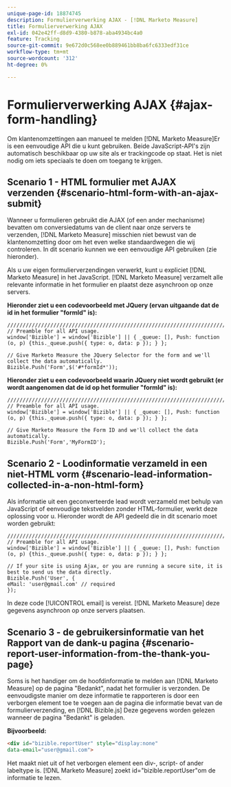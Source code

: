 ```yaml
---
unique-page-id: 18874745
description: Formulierverwerking AJAX - [!DNL Marketo Measure]
title: Formulierverwerking AJAX
exl-id: 042e42ff-d8d9-4380-b878-aba4934bc4a0
feature: Tracking
source-git-commit: 9e672d0c568ee0b889461bb8ba6fc6333edf31ce
workflow-type: tm+mt
source-wordcount: '312'
ht-degree: 0%

---
```


# Formulierverwerking AJAX {#ajax-form-handling}

Om klantenomzettingen aan manueel te melden [!DNL Marketo Measure]Er is een eenvoudige API die u kunt gebruiken. Beide JavaScript-API&#39;s zijn automatisch beschikbaar op uw site als er trackingcode op staat. Het is niet nodig om iets speciaals te doen om toegang te krijgen.

## Scenario 1 - HTML formulier met AJAX verzenden {#scenario-html-form-with-an-ajax-submit}

Wanneer u formulieren gebruikt die AJAX (of een ander mechanisme) bevatten om conversiedatums van de client naar onze servers te verzenden, [!DNL Marketo Measure] misschien niet bewust van de klantenomzetting door om het even welke standaardwegen die wij controleren. In dit scenario kunnen we een eenvoudige API gebruiken (zie hieronder).

Als u uw eigen formulierverzendingen verwerkt, kunt u expliciet [!DNL Marketo Measure] in het JavaScript. [!DNL Marketo Measure] verzamelt alle relevante informatie in het formulier en plaatst deze asynchroon op onze servers.

**Hieronder ziet u een codevoorbeeld met JQuery (ervan uitgaande dat de id in het formulier &quot;formId&quot; is):**

```jquery
///////////////////////////////////////////////////////////////////////  
// Preamble for all API usage.  
window['Bizible'] = window['Bizible'] || { _queue: [], Push: function (o, p) {this._queue.push({ type: o, data: p }); } };  
  
// Give Marketo Measure the JQuery Selector for the form and we'll collect the data automatically.  
Bizible.Push('Form',$('#*formId*'));
```

**Hieronder ziet u een codevoorbeeld waarin JQuery niet wordt gebruikt (er wordt aangenomen dat de id op het formulier &quot;formId&quot; is):**

```jquery
///////////////////////////////////////////////////////////////////////  
// Preamble for all API usage.  
window['Bizible'] = window['Bizible'] || { _queue: [], Push: function (o, p) {this._queue.push({ type: o, data: p }); } };  
  
// Give Marketo Measure the Form ID and we'll collect the data automatically.
Bizible.Push('Form','MyFormID');
```

## Scenario 2 - Loodinformatie verzameld in een niet-HTML vorm {#scenario-lead-information-collected-in-a-non-html-form}

Als informatie uit een geconverteerde lead wordt verzameld met behulp van JavaScript of eenvoudige tekstvelden zonder HTML-formulier, werkt deze oplossing voor u. Hieronder wordt de API gedeeld die in dit scenario moet worden gebruikt:

```jquery
///////////////////////////////////////////////////////////////////////  
// Preamble for all API usage.  
window['Bizible'] = window['Bizible'] || { _queue: [], Push: function (o, p) {this._queue.push({ type: o, data: p }); } };  
  
// If your site is using Ajax, or you are running a secure site, it is best to send us the data directly.  
Bizible.Push('User', {
eMail: 'user@gmail.com' // required  
});  
```

In deze code [!UICONTROL email] is vereist. [!DNL Marketo Measure] deze gegevens asynchroon op onze servers plaatsen.

## Scenario 3 - de gebruikersinformatie van het Rapport van de dank-u pagina {#scenario-report-user-information-from-the-thank-you-page}

Soms is het handiger om de hoofdinformatie te melden aan [!DNL Marketo Measure] op de pagina &quot;Bedankt&quot;, nadat het formulier is verzonden. De eenvoudigste manier om deze informatie te rapporteren is door een verborgen element toe te voegen aan de pagina die informatie bevat van de formulierverzending, en [!DNL Bizible.js] Deze gegevens worden gelezen wanneer de pagina &quot;Bedankt&quot; is geladen.

**Bijvoorbeeld:**

```html
<div id="bizible.reportUser" style="display:none"  
data-email="user@gmail.com">  
```

Het maakt niet uit of het verborgen element een div-, script- of ander labeltype is. [!DNL Marketo Measure] zoekt id=&quot;bizible.reportUser&quot;om de informatie te lezen.

